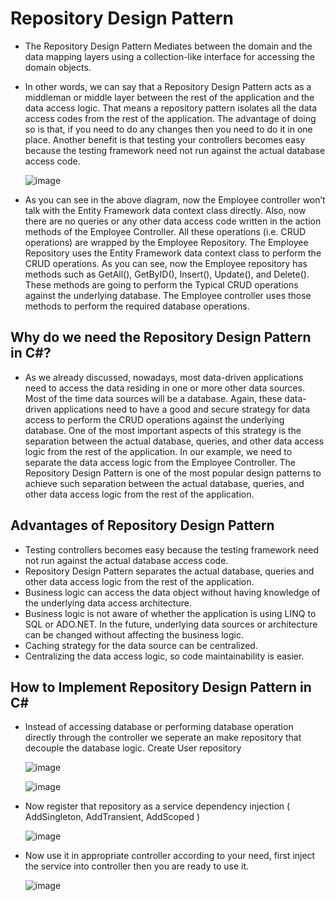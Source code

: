 # Repository Design Pattern

- The Repository Design Pattern Mediates between the domain and the data mapping layers using a collection-like interface for accessing the domain objects.

- In other words, we can say that a Repository Design Pattern acts as a middleman or middle layer between the rest of the application and the data access logic. That means a repository pattern isolates all the data access codes from the rest of the application. The advantage of doing so is that, if you need to do any changes then you need to do it in one place. Another benefit is that testing your controllers becomes easy because the testing framework need not run against the actual database access code.
    
  ![image](https://github.com/jil1710/readmedemo/assets/125335932/1163ccb8-94fb-4b26-af60-bcff70022b70)

- As you can see in the above diagram, now the Employee controller won’t talk with the Entity Framework data context class directly. Also, now there are no queries or any other data access code written in the action methods of the Employee Controller. All these operations (i.e. CRUD operations) are wrapped by the Employee Repository. The Employee Repository uses the Entity Framework data context class to perform the CRUD operations. As you can see, now the Employee repository has methods such as GetAll(), GetByID(), Insert(), Update(), and Delete(). These methods are going to perform the Typical CRUD operations against the underlying database. The Employee controller uses those methods to perform the required database operations.

  
## Why do we need the Repository Design Pattern in C#?

- As we already discussed, nowadays, most data-driven applications need to access the data residing in one or more other data sources. Most of the time data sources will be a database. Again, these data-driven applications need to have a good and secure strategy for data access to perform the CRUD operations against the underlying database. One of the most important aspects of this strategy is the separation between the actual database, queries, and other data access logic from the rest of the application. In our example, we need to separate the data access logic from the Employee Controller. The Repository Design Pattern is one of the most popular design patterns to achieve such separation between the actual database, queries, and other data access logic from the rest of the application.

## Advantages of Repository Design Pattern

- Testing controllers becomes easy because the testing framework need not run against the actual database access code.
- Repository Design Pattern separates the actual database, queries and other data access logic from the rest of the application.
- Business logic can access the data object without having knowledge of the underlying data access architecture.
- Business logic is not aware of whether the application is using LINQ to SQL or ADO.NET. In the future, underlying data sources or architecture can be changed without affecting the business logic.
- Caching strategy for the data source can be centralized.
- Centralizing the data access logic, so code maintainability is easier.

## How to Implement Repository Design Pattern in C#

- Instead of accessing database or performing database operation directly through the controller we seperate an make repository that decouple the database logic. Create User repository

  ![image](https://github.com/jil1710/readmedemo/assets/125335932/3c7b59e9-65e8-44fa-a964-46368e4da19b)

  ![image](https://github.com/jil1710/readmedemo/assets/125335932/b370148f-2ee9-45f5-88a4-e6c0515a4cbe)

- Now register that repository as a service dependency injection ( AddSingleton, AddTransient, AddScoped )

  ![image](https://github.com/jil1710/readmedemo/assets/125335932/807783b4-bdec-4038-af6a-22915b26c769)

- Now use it in appropriate controller according to your need, first inject the service into controller then you are ready to use it.

  ![image](https://github.com/jil1710/readmedemo/assets/125335932/a4559966-fc2e-49f0-a01e-5dfb90f195ac)
